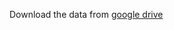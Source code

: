 Download the data from [google drive](https://drive.google.com/file/d/1H_JFvVwmTNqWQ6namp61SKbl6faabLtq/view?usp=sharing)
